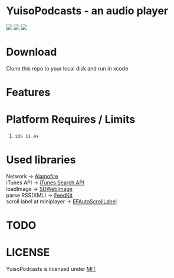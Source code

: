 # YuisoPodcasts - an audio player
![](https://img.shields.io/github/license/mashape/apistatus.svg)
![](https://img.shields.io/badge/platform-ios11.4%2B-orange.svg)
![](https://img.shields.io/badge/language-swift4.2-brightgreen.svg)

# Download
Clone this repo to your local disk and run in xcode

# Features


# Platform Requires / Limits
1. `iOS 11.4+`  

# Used libraries
Network -> [Alamofire](https://github.com/Alamofire/Alamofire)  
iTunes API -> [iTunes Search API](https://affiliate.itunes.apple.com/resources/documentation/itunes-store-web-service-search-api/)  
loadImage -> [SDWebImage](https://github.com/rs/SDWebImage)  
parse RSS(XML) -> [FeedKit](https://github.com/nmdias/FeedKit)  
scroll label at miniplayer -> [EFAutoScrollLabel](https://github.com/EyreFree/EFAutoScrollLabel)  

# TODO

# LICENSE
YuisoPodcasts is licensed under [MIT](https://github.com/RenruiLiu/YuisoPodcasts/blob/master/LICENSE)
